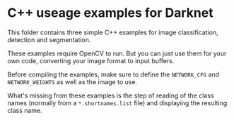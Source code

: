 # C++ useage examples for Darknet

This folder contains three simple C++ examples for image classification, detection and segmentation.

These examples require OpenCV to run. But you can just use them for your own code, converting your image format to input buffers.

Before compiling the examples, make sure to define the `NETWORK_CFG` and `NETWORK_WEIGHTS` as well as the image to use.

What's missing from these examples is the step of reading of the class names (normally from a `*.shortnames.list` file) and displaying the resulting class name.
